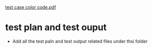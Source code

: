 [test case color code.pdf](https://github.com/Jyothi959/Stepin_Resistance-colorcode-calculator/files/7128278/test.case.color.code.pdf)
# test plan and test ouput

* Add all the test paln and test output related files under thsi folder
